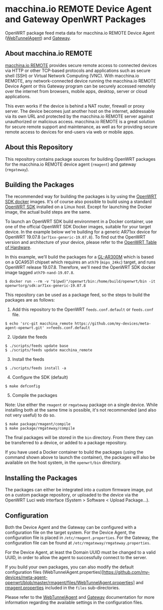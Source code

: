 # macchina.io REMOTE Device Agent and Gateway OpenWRT Packages

OpenWRT package feed meta data for macchina.io REMOTE Device Agent
([WebTunnelAgent](https://github.com/my-devices/sdk/blob/master/WebTunnel/WebTunnelAgent))
and [Gateway](https://github.com/my-devices/gateway).


## About macchina.io REMOTE

[macchina.io REMOTE](https://macchina.io/remote) provides secure remote access to connected devices
via HTTP or other TCP-based protocols and applications such as secure shell (SSH) or
Virtual Network Computing (VNC). With macchina.io REMOTE, any network-connected device
running the macchina.io REMOTE Device Agent or this Gateway program can be securely accessed remotely over the
internet from browsers, mobile apps, desktop, server or cloud applications.

This even works if the device is behind a NAT router, firewall or proxy server.
The device becomes just another host on the internet, addressable via its own URL and
protected by the macchina.io REMOTE server against unauthorized or malicious access.
macchina.io REMOTE is a great solution for secure remote support and maintenance,
as well as for providing secure remote access to devices for end-users via web or
mobile apps.


## About this Repository

This repository contains package sources for building OpenWRT packages
for the macchina.io REMOTE device agent (`rmagent`) and gateway (`rmgateway`).


## Building the Packages

The recommended way for building the packages is by using the [OpenWRT SDK docker](https://hub.docker.com/r/openwrtorg/sdk)
images. It's of course also possible to build using a standard [OpenWRT SDK](https://openwrt.org/docs/guide-developer/toolchain/using_the_sdk)
installed on a Linux host. Except for launching the Docker image, the actual build steps
are the same.

To launch an OpenWRT SDK build environment in a Docker container, use one of the
official OpenWRT SDK Docker images, suitable for your target device.
In the example below we're building for a generic AR71xx device for OpenWRT 19.07.8
(`ar71xx-generic-19.07.8`). To find out the OpenWRT version and architecture of your device,
please refer to the [OpenWRT Table of Hardware](https://openwrt.org/toh/start).

In this example, we'll build the packages for a [GL-AR300M](https://www.gl-inet.com/products/gl-ar300m/)
which is based on a QCA9531 chipset which requires an `ath79` (`mips_24kc`) target, and
runs OpenWRT release 19.07.8.
Therefore, we'll need the OpenWRT SDK docker image tagged `ath79-nand-19.07.8`.

```
$ docker run --rm -v "$(pwd)"/openwrt/bin:/home/build/openwrt/bin -it openwrtorg/sdk:ar71xx-generic-19.07.8
```

This repository can be used as a package feed, so the steps to build the packages
are as follows:

1. Add this repository to the OpenWRT `feeds.conf.default` or `feeds.conf` file.

```
$ echo 'src-git macchina_remote https://github.com/my-devices/meta-agent-openwrt.git' >>feeds.conf.default
```

2. Update the feeds

```
$ ./scripts/feeds update base
$ ./scripts/feeds update macchina_remote
```

3. Install the feeds

```
$ ./scripts/feeds install -a
```

4. Configure the SDK (default)

```
$ make defconfig
```

5. Compile the packages

Note: Use either the `rmagent` or `rmgateway` package on a single device.
While installing both at the same time is possible, it's not recommended
(and also not very useful) to do so.

```
$ make package/rmagent/compile
$ make package/rmgateway/compile
```

The final packages will be stored in the `bin` directory. From there they can
be transferred to a device, or added to a package repository.

If you have used a Docker container to build the packages (using the command shown
above to launch the container), the packages will also be available on the
host system, in the `openwrt/bin` directory.


## Installing the Packages

The packages can either be integrated into a custom firmware image, put on a
custom package repository, or uploaded to the device via the OpenWRT Luci web
interface (System > Software < Upload Package...).


## Configuration

Both the Device Agent and the Gateway can be configured with a configuration file
on the target system. For the Device Agent, the configuration file is placed
in `/etc/rmagent.properties`. For the Gateway, the configuration file can be
found at `/etc/rmgateway/rmgateway.properties`.

For the Device Agent, at least the Domain UUID must be changed to a valid UUID,
in order to allow the agent to successfully connect to the server.

If you build your own packages, you can also modify the default configuration files
(WebTunnelAgent.properties)[https://github.com/my-devices/meta-agent-openwrt/blob/master/rmagent/files/WebTunnelAgent.properties]
and [rmagent.properties](https://github.com/my-devices/meta-agent-openwrt/blob/master/rmgateway/files/rmgateway.properties)
included in the `files` sub-directories.

Please refer to the [WebTunnelAgent](https://github.com/my-devices/sdk/blob/master/WebTunnel/WebTunnelAgent/README.md)
and [Gateway](https://github.com/my-devices/gateway/blob/master/README.md) documentation
for more information regarding the available settings in the configuration files.
